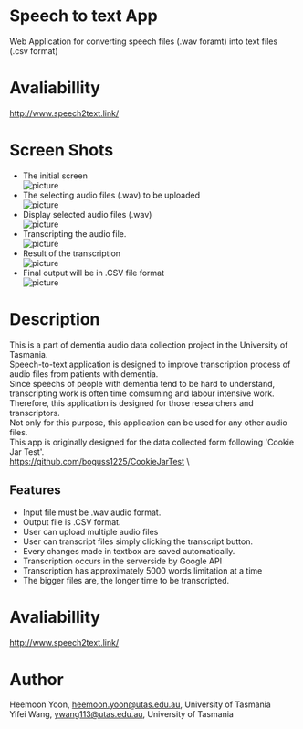 # Speech to text App
Web Application for converting speech files (.wav foramt) into text files (.csv format) 


# Avaliabillity
http://www.speech2text.link/


# Screen Shots
* The initial screen\
![picture](https://github.com/boguss1225/speech-to-text-app/blob/screenshot/01_initial_screen.png)
* The selecting audio files (.wav) to be uploaded\
![picture](https://github.com/boguss1225/speech-to-text-app/blob/screenshot/02_select_files_screen.png)
* Display selected audio files (.wav)\
![picture](https://github.com/boguss1225/speech-to-text-app/blob/screenshot/03_after_select_files_screen.png)
* Transcripting the audio file.\
![picture](https://github.com/boguss1225/speech-to-text-app/blob/screenshot/04_transcripting_screen.png)
* Result of the transcription\
![picture](https://github.com/boguss1225/speech-to-text-app/blob/screenshot/05_after_transcript.png)
* Final output will be in .CSV file format\
![picture](https://github.com/boguss1225/speech-to-text-app/blob/screenshot/06_final_outcome.png)


# Description
This is a part of dementia audio data collection project in the University of Tasmania.\
Speech-to-text application is designed to improve transcription process of audio files from patients with dementia.\
Since speechs of people with dementia tend to be hard to understand, transcripting work is often time comsuming and labour intensive work.\
Therefore, this application is designed for those researchers and transcriptors.\
Not only for this purpose, this application can be used for any other audio files. \
This app is originally designed for the data collected form following 'Cookie Jar Test'.\
https://github.com/boguss1225/CookieJarTest \

## Features
* Input file must be .wav audio format.
* Output file is .CSV format.
* User can upload multiple audio files
* User can transcript files simply clicking the transcript button.
* Every changes made in textbox are saved automatically.
* Transcription occurs in the serverside by Google API
* Transcription has approximately 5000 words limitation at a time
* The bigger files are, the longer time to be transcripted. 


# Avaliabillity
http://www.speech2text.link/

# Author
Heemoon Yoon, heemoon.yoon@utas.edu.au, University of Tasmania
Yifei Wang, ywang113@utas.edu.au, University of Tasmania

